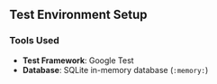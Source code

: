 ## Test Environment Setup

### Tools Used
- **Test Framework**: Google Test
- **Database**: SQLite in-memory database (`:memory:`)


